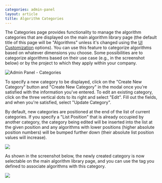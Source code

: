 ```yaml
---
categories: admin-panel
layout: article
title: Algorithm Categories
---
```


The Categories page provides functionality to manage the algorithm categories that are displayed on the main algorithm library page (the default title of this page will be "Algorithms" unless it's changed using the [UI Customization](/administration/admin-panel/ui-customization/) options). You can use this feature to categorize algorithms based on whatever dimensions you choose. Some possibilities are to categorize algorithms based on their use case (e.g., in the screenshot below) or by the project to which they apply within your company.

![Admin Panel - Categories]({{site.url}}/images/post_images/algo-images-admin/algo-1609267091463.png)

To specify a new category to be displayed, click on the "Create New Category" button and "Create New Category" in the modal once you're satisfied with the information you've entered. To edit an existing category, click on the three vertical dots to its right and select "Edit". Fill out the fields, and when you're satisfied, select "Update Category".

By default, new categories are positioned at the end of the list of current categories. If you specify a "List Position" that is already occupied by another category, the category being edited will be inserted into the list at the given position and any algorithms with lower positions (higher absolute position numbers) will be bumped further down (their absolute list position values will increase).

![]({{site.url}}/images/post_images/algo-images-admin/algo-1617227450051.png)

As shown in the screenshot below, the newly created category is now selectable on the main algorithm library page, and you can use the tag you defined to associate algorithms with this category.

![]({{site.url}}/images/post_images/algo-images-admin/algo-1617227558783.png)